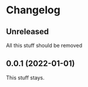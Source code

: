 # Changelog

## Unreleased

All this stuff should be removed

## 0.0.1 (2022-01-01)

This stuff stays.
